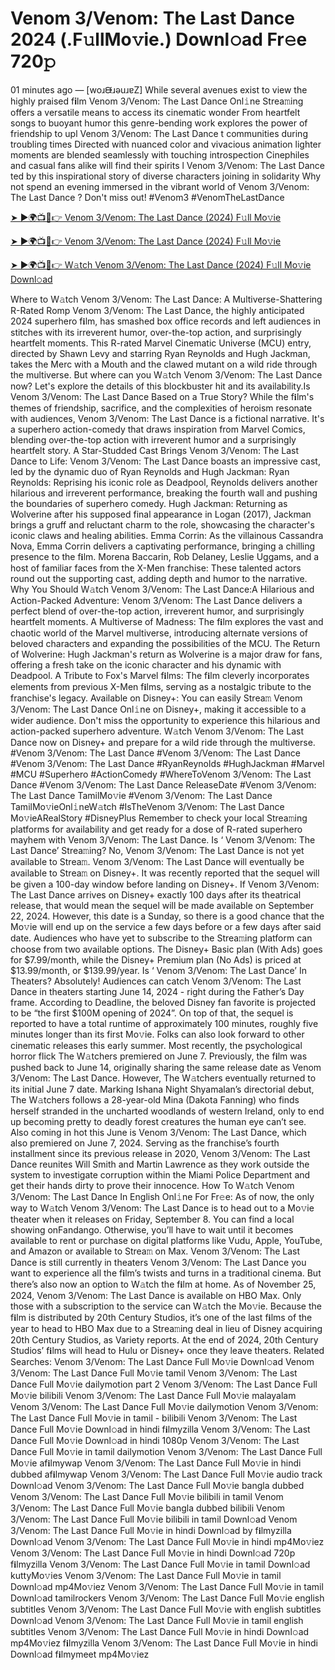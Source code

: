 # Venom 3/Venom: The Last Dance 2024 (.F𝚞llMo𝚟ie.) Downl𝚘ad Fr𝚎e 720𝚙

01 minutes ago — [woɹᙠɹǝuɹɐZ] While several avenues exist to view the highly praised f𝐢lm Venom 3/Venom: The Last Dance Onl𝚒ne Strea𝚖ing offers a versatile means to access its cinematic wonder From heartfelt songs to buoyant humor this genre-bending work explores the power of friendship to upl Venom 3/Venom: The Last Dance t communities during troubling times Directed with nuanced color and vivacious animation lighter moments are blended seamlessly with touching introspection Cinephiles and casual fans alike will find their spirits l Venom 3/Venom: The Last Dance ted by this inspirational story of diverse characters joining in solidarity Why not spend an evening immersed in the vibrant world of Venom 3/Venom: The Last Dance ? Don't miss out! #Venom3 #VenomTheLastDance

[➤ ►🌍📺📱👉 Venom 3/Venom: The Last Dance (2024) F𝚞ll Mo𝚟ie](https://t.co/NCS2bcbs7Q)

[➤ ►🌍📺📱👉 Venom 3/Venom: The Last Dance (2024) F𝚞ll Mo𝚟ie](https://t.co/NCS2bcbs7Q)

[➤ ►🌍📺📱👉 W𝚊tch Venom 3/Venom: The Last Dance (2024) F𝚞ll Mo𝚟ie Downl𝚘ad](https://t.co/NCS2bcbs7Q)

Where to W𝚊tch Venom 3/Venom: The Last Dance: A Multiverse-Shattering R-Rated Romp Venom 3/Venom: The Last Dance, the highly anticipated 2024 superhero f𝐢lm, has smashed box office records and left audiences in stitches with its irreverent humor, over-the-top action, and surprisingly heartfelt moments. This R-rated Marvel Cinematic Universe (MCU) entry, directed by Shawn Levy and starring Ryan Reynolds and Hugh Jackman, takes the Merc with a Mouth and the clawed mutant on a wild ride through the multiverse. But where can you W𝚊tch Venom 3/Venom: The Last Dance now? Let's explore the details of this blockbuster hit and its availability.Is Venom 3/Venom: The Last Dance Based on a True Story? While the f𝐢lm's themes of friendship, sacrifice, and the complexities of heroism resonate with audiences, Venom 3/Venom: The Last Dance is a fictional narrative. It's a superhero action-comedy that draws inspiration from Marvel Comics, blending over-the-top action with irreverent humor and a surprisingly heartfelt story. A Star-Studded Cast Brings Venom 3/Venom: The Last Dance to Life: Venom 3/Venom: The Last Dance boasts an impressive cast, led by the dynamic duo of Ryan Reynolds and Hugh Jackman: Ryan Reynolds: Reprising his iconic role as Deadpool, Reynolds delivers another hilarious and irreverent performance, breaking the fourth wall and pushing the boundaries of superhero comedy. Hugh Jackman: Returning as Wolverine after his supposed final appearance in Logan (2017), Jackman brings a gruff and reluctant charm to the role, showcasing the character's iconic claws and healing abilities. Emma Corrin: As the villainous Cassandra Nova, Emma Corrin delivers a captivating performance, bringing a chilling presence to the f𝐢lm. Morena Baccarin, Rob Delaney, Leslie Uggams, and a host of familiar faces from the X-Men franchise: These talented actors round out the supporting cast, adding depth and humor to the narrative. Why You Should W𝚊tch Venom 3/Venom: The Last Dance:A Hilarious and Action-Packed Adventure: Venom 3/Venom: The Last Dance delivers a perfect blend of over-the-top action, irreverent humor, and surprisingly heartfelt moments. A Multiverse of Madness: The f𝐢lm explores the vast and chaotic world of the Marvel multiverse, introducing alternate versions of beloved characters and expanding the possibilities of the MCU. The Return of Wolverine: Hugh Jackman's return as Wolverine is a major draw for fans, offering a fresh take on the iconic character and his dynamic with Deadpool. A Tribute to Fox's Marvel f𝐢lms: The f𝐢lm cleverly incorporates elements from previous X-Men f𝐢lms, serving as a nostalgic tribute to the franchise's legacy. Available on Disney+: You can easily Strea𝚖 Venom 3/Venom: The Last Dance Onl𝚒ne on Disney+, making it accessible to a wider audience. Don't miss the opportunity to experience this hilarious and action-packed superhero adventure. W𝚊tch Venom 3/Venom: The Last Dance now on Disney+ and prepare for a wild ride through the multiverse. #Venom 3/Venom: The Last Dance #Venom 3/Venom: The Last Dance #Venom 3/Venom: The Last Dance #RyanReynolds #HughJackman #Marvel #MCU #Superhero #ActionComedy #WhereToVenom 3/Venom: The Last Dance #Venom 3/Venom: The Last Dance ReleaseDate #Venom 3/Venom: The Last Dance TamilMo𝚟ie #Venom 3/Venom: The Last Dance TamilMo𝚟ieOnl𝚒neW𝚊tch #IsTheVenom 3/Venom: The Last Dance Mo𝚟ieARealStory #DisneyPlus Remember to check your local Strea𝚖ing platforms for availability and get ready for a dose of R-rated superhero mayhem with Venom 3/Venom: The Last Dance. Is ‘ Venom 3/Venom: The Last Dance’ Strea𝚖ing? No, Venom 3/Venom: The Last Dance is not yet available to Strea𝚖. Venom 3/Venom: The Last Dance will eventually be available to Strea𝚖 on Disney+. It was recently reported that the sequel will be given a 100-day window before landing on Disney+. If Venom 3/Venom: The Last Dance arrives on Disney+ exactly 100 days after its theatrical release, that would mean the sequel will be made available on September 22, 2024. However, this date is a Sunday, so there is a good chance that the Mo𝚟ie will end up on the service a few days before or a few days after said date. Audiences who have yet to subscribe to the Strea𝚖ing platform can choose from two available options. The Disney+ Basic plan (With Ads) goes for $7.99/month, while the Disney+ Premium plan (No Ads) is priced at $13.99/month, or $139.99/year. Is ‘ Venom 3/Venom: The Last Dance’ In Theaters? Absolutely! Audiences can catch Venom 3/Venom: The Last Dance in theaters starting June 14, 2024 - right during the Father’s Day frame. According to Deadline, the beloved Disney fan favorite is projected to be “the first $100M opening of 2024”. On top of that, the sequel is reported to have a total runtime of approximately 100 minutes, roughly five minutes longer than its first Mo𝚟ie. Folks can also look forward to other cinematic releases this early summer. Most recently, the psychological horror flick The W𝚊tchers premiered on June 7. Previously, the f𝐢lm was pushed back to June 14, originally sharing the same release date as Venom 3/Venom: The Last Dance. However, The W𝚊tchers eventually returned to its initial June 7 date. Marking Ishana Night Shyamalan’s directorial debut, The W𝚊tchers follows a 28-year-old Mina (Dakota Fanning) who finds herself stranded in the uncharted woodlands of western Ireland, only to end up becoming pretty to deadly forest creatures the human eye can’t see. Also coming in hot this June is Venom 3/Venom: The Last Dance, which also premiered on June 7, 2024. Serving as the franchise’s fourth installment since its previous release in 2020, Venom 3/Venom: The Last Dance reunites Will Smith and Martin Lawrence as they work outside the system to investigate corruption within the Miami Police Department and get their hands dirty to prove their innocence. How To W𝚊tch Venom 3/Venom: The Last Dance In English Onl𝚒ne For Fr𝚎e: As of now, the only way to W𝚊tch Venom 3/Venom: The Last Dance is to head out to a Mo𝚟ie theater when it releases on Friday, September 8. You can find a local showing onFandango. Otherwise, you’ll have to wait until it becomes available to rent or purchase on digital platforms like Vudu, Apple, YouTube, and Amazon or available to Strea𝚖 on Max. Venom 3/Venom: The Last Dance is still currently in theaters Venom 3/Venom: The Last Dance you want to experience all the f𝐢lm’s twists and turns in a traditional cinema. But there’s also now an option to W𝚊tch the f𝐢lm at home. As of November 25, 2024, Venom 3/Venom: The Last Dance is available on HBO Max. Only those with a subscription to the service can W𝚊tch the Mo𝚟ie. Because the f𝐢lm is distributed by 20th Century Studios, it’s one of the last f𝐢lms of the year to head to HBO Max due to a Strea𝚖ing deal in lieu of Disney acquiring 20th Century Studios, as Variety reports. At the end of 2024, 20th Century Studios’ f𝐢lms will head to Hulu or Disney+ once they leave theaters. Related Searches: Venom 3/Venom: The Last Dance Full Mo𝚟ie Downl𝚘ad Venom 3/Venom: The Last Dance Full Mo𝚟ie tamil Venom 3/Venom: The Last Dance Full Mo𝚟ie dailymotion part 2 Venom 3/Venom: The Last Dance Full Mo𝚟ie bilibili Venom 3/Venom: The Last Dance Full Mo𝚟ie malayalam Venom 3/Venom: The Last Dance Full Mo𝚟ie dailymotion Venom 3/Venom: The Last Dance Full Mo𝚟ie in tamil - bilibili Venom 3/Venom: The Last Dance Full Mo𝚟ie Downl𝚘ad in hindi f𝐢lmyzilla Venom 3/Venom: The Last Dance Full Mo𝚟ie Downl𝚘ad in hindi 1080p Venom 3/Venom: The Last Dance Full Mo𝚟ie in tamil dailymotion Venom 3/Venom: The Last Dance Full Mo𝚟ie af𝐢lmywap Venom 3/Venom: The Last Dance Full Mo𝚟ie in hindi dubbed af𝐢lmywap Venom 3/Venom: The Last Dance Full Mo𝚟ie audio track Downl𝚘ad Venom 3/Venom: The Last Dance Full Mo𝚟ie bangla dubbed Venom 3/Venom: The Last Dance Full Mo𝚟ie bilibili in tamil Venom 3/Venom: The Last Dance Full Mo𝚟ie bangla dubbed bilibili Venom 3/Venom: The Last Dance Full Mo𝚟ie bilibili in tamil Downl𝚘ad Venom 3/Venom: The Last Dance Full Mo𝚟ie in hindi Downl𝚘ad by f𝐢lmyzilla Downl𝚘ad Venom 3/Venom: The Last Dance Full Mo𝚟ie in hindi mp4Mo𝚟iez Venom 3/Venom: The Last Dance Full Mo𝚟ie in hindi Downl𝚘ad 720p f𝐢lmyzilla Venom 3/Venom: The Last Dance Full Mo𝚟ie in tamil Downl𝚘ad kuttyMo𝚟ies Venom 3/Venom: The Last Dance Full Mo𝚟ie in tamil Downl𝚘ad mp4Mo𝚟iez Venom 3/Venom: The Last Dance Full Mo𝚟ie in tamil Downl𝚘ad tamilrockers Venom 3/Venom: The Last Dance Full Mo𝚟ie english subtitles Venom 3/Venom: The Last Dance Full Mo𝚟ie with english subtitles Downl𝚘ad Venom 3/Venom: The Last Dance Full Mo𝚟ie in tamil english subtitles Venom 3/Venom: The Last Dance Full Mo𝚟ie in hindi Downl𝚘ad mp4Mo𝚟iez f𝐢lmyzilla Venom 3/Venom: The Last Dance Full Mo𝚟ie in hindi Downl𝚘ad f𝐢lmymeet mp4Mo𝚟iez
